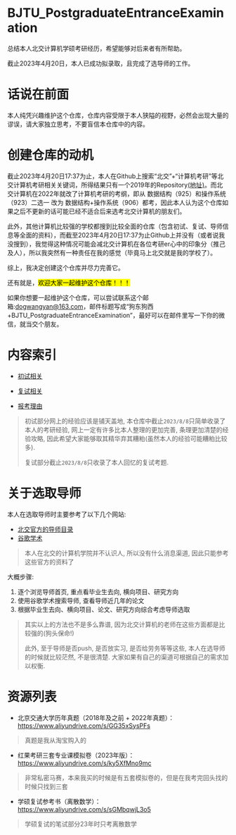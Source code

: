 # BJTU_PostgraduateEntranceExamination
总结本人北交计算机学硕考研经历，希望能够对后来者有所帮助。

截止2023年4月20日，本人已成功拟录取，且完成了选导师的工作。

# 话说在前面

本人纯凭兴趣维护这个仓库，仓库内容受限于本人狭隘的视野，必然会出现大量的谬误，请大家独立思考，不要盲信本仓库中的内容。

# 创建仓库的动机

截止2023年4月20日17:37为止，本人在Github上搜索“北交”+“计算机考研”等北交计算机考研相关关键词，所得结果只有一个2019年的Repository[(地址)](https://github.com/ditto-cc/UNGEE-925)。而北交计算机在2022年就改了计算机考研的考纲，即从 数据结构（925）和操作系统（923）二选一 改为 数据结构+操作系统（906）都考，因此本人认为这个仓库如果之后不更新的话可能已经不适合后来选考北交计算机的朋友们。

此外，其他计算机比较强的学校都搜到比较全面的仓库（包含初试、复试、导师信息等全面的资料），而截至2023年4月20日17:37为止Github上并没有（或者说我没搜到），我觉得这种情况可能会减北交计算机在各位考研er心中的印象分（推己及人），所以我突然有一种责任在我的感觉（毕竟马上北交就是我的学校了）。

综上，我决定创建这个仓库并尽力完善它。

还有就是，<mark>欢迎大家一起维护这个仓库！！！</mark>

如果你想要一起维护这个仓库，可以尝试联系这个邮箱:dogwangyan@163.com，邮件标题写成“狗东狗西+BJTU_PostgraduateEntranceExamination”，最好可以在邮件里写一下你的微信，就当交个朋友。

# 内容索引

- [初试相关](./初试相关)

- [复试相关](./复试相关)

- [报考理由](./报考理由)

> 初试部分网上的经验应该是铺天盖地, 本仓库中截止`2023/8/8`只简单收录了本人的考研经验, 网上一定有许多比本人整理的更加完善, 条理更加清楚的经验攻略, 因此希望大家能够取其精华弃其糟粕(虽然本人的经验可能糟粕比较多).
>
> 复试部分截止`2023/8/8`只收录了本人回忆的复试考题.

# 关于选取导师

本人在选取导师时主要参考了以下几个网站:

- [北交官方的导师目录](https://aa.bjtu.edu.cn/discipline/tutor_show/?college=02&teacher=)
- [谷歌学术](https://scholar.google.com.hk/?hl=zh-CN)

> 本人在北交的计算机学院并不认识人, 所以没有什么消息渠道, 因此只能参考这些官方的资料了

大概步骤:

1. 逐个浏览导师首页, 重点看毕业生去向, 横向项目、研究方向
2. 使用谷歌学术搜索导师, 查看导师近几年的论文
3. 根据毕业生去向、横向项目、论文、研究方向综合考虑导师选取

> 其实以上的方法也不是多么靠谱, 因为北交计算机的老师在这些方面都是比较强的(狗头保命!)
>
> 此外, 至于导师是否push, 是否放实习, 是否给劳务等等这些, 本人在选导师的时候就比较茫然, 不是很清楚. 大家如果有自己的渠道可根据自己的需求加以权衡.

# 资源列表

- 北京交通大学历年真题（2018年及之前 + 2022年真题）：https://www.aliyundrive.com/s/GG35xSysPFs

> 真题是我从淘宝购入的

- 红果考研三套专业课模拟卷（2023年版）：https://www.aliyundrive.com/s/ky5XfMno9mc 

> 非常私密马赛，本来我买的时候是有五套模拟卷的，但是在我考完回头找的时候只找到三套

- 学硕复试参考书（离散数学）： https://www.aliyundrive.com/s/sGMbqwjL3o5 

> 学硕复试的笔试部分23年时只考离散数学
